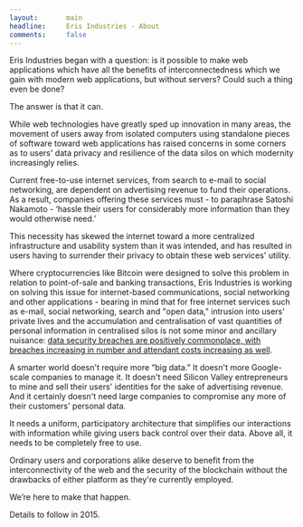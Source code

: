 ```yaml
---
layout:       main
headline:     Eris Industries - About
comments:     false
---
```


Eris Industries began with a question: is it possible to make web applications which have all the benefits of interconnectedness which we gain with modern web applications, but without servers? Could such a thing even be done? 

The answer is that it can. 

While web technologies have greatly sped up innovation in many areas, the movement of users away from isolated computers using standalone pieces of software toward web applications has raised concerns in some corners as to users' data privacy and resilience of the data silos on which modernity increasingly relies. 

Current free-to-use internet services, from search to e-mail to social networking, are dependent on advertising revenue to fund their operations. As a result, companies offering these services must - to paraphrase Satoshi Nakamoto - ‘hassle their users for considerably more information than they would otherwise need.’ 

This necessity has skewed the internet toward a more centralized infrastructure and usability system than it was intended, and has resulted in users having to surrender their privacy to obtain these web services' utility.

Where cryptocurrencies like Bitcoin were designed to solve this problem in relation to point-of-sale and banking transactions, Eris Industries is working on solving this issue for internet-based communications, social networking and other applications - bearing in mind that for free internet services such as e-mail, social networking, search and "open data," intrusion into users' private lives and the accumulation and centralisation of vast quantities of personal information in centralised silos is not some minor and ancillary nuisance: [data security breaches are positively commonplace, with breaches increasing in number and attendant costs increasing as well](http://www.csoonline.com/article/2130877/data-protection/the-15-worst-data-security-breaches-of-the-21st-century.html).

A smarter world doesn't require more “big data.” It doesn't more Google-scale companies to manage it. It doesn't need Silicon Valley entrepreneurs to mine and sell their users' identities for the sake of advertising revenue. And it certainly doesn't need large companies to compromise any more of their customers' personal data. 

It needs a uniform, participatory architecture that simplifies our interactions with information while giving users back control over their data. Above all, it needs to be completely free to use. 

Ordinary users and corporations alike deserve to benefit from the interconnectivity of the web and the security of the blockchain without the drawbacks of either platform as they're currently employed.  

We’re here to make that happen. 

Details to follow in 2015.
